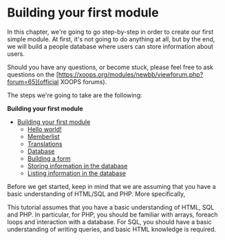 # Building your first module

In this chapter, we're going to go step-by-step in order to create our first simple module.
At first, it's not going to do anything at all, but by the end, we will build a people database where users can store information about users.

Should you have any questions, or become stuck, please feel free to ask questions on the [https://xoops.org/modules/newbb/viewforum.php?forum=65](official XOOPS forums).

The steps we're going to take are the following:

**Building your first module**
* [Building your first module](book/building_a_simple_module/introduction.md)
    * [Hello world!](book/building_a_simple_module/helloworld.md)
    * [Memberlist](book/building_a_simple_module/memberlist.md)
    * [Translations](book/building_a_simple_module/translations.md)
    * [Database](book/building_a_simple_module/database.md)
    * [Building a form](book/building_a_simple_module/buildingform.md)
    * [Storing information in the database](book/building_a_simple_module/saving_to_database.md)
    * [Listing information in the database](book/building_a_simple_module/listing_database.md)

Before we get started, keep in mind that we are assuming that you have a basic understanding of HTML/SQL and PHP.
More specifically, 

This tutorial assumes that you have a basic understanding of HTML, SQL and PHP.
In particular, for PHP, you should be familiar with arrays, foreach loops and interaction with a database.
For SQL, you should have a basic understanding of writing queries, and basic HTML knowledge is required.